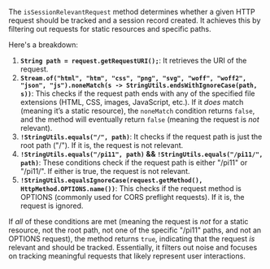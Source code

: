 The `isSessionRelevantRequest` method determines whether a given HTTP request should be tracked and a session record created. It achieves this by filtering out requests for static resources and specific paths.

Here's a breakdown:

1.  **`String path = request.getRequestURI();`**:  It retrieves the URI of the request.
2.  **`Stream.of("html", "htm", "css", "png", "svg", "woff", "woff2", "json", "js").noneMatch(s -> StringUtils.endsWithIgnoreCase(path, s))`**: This checks if the request path ends with any of the specified file extensions (HTML, CSS, images, JavaScript, etc.). If it *does* match (meaning it’s a static resource), the `noneMatch` condition returns `false`, and the method will eventually return `false` (meaning the request is *not* relevant).
3.  **`!StringUtils.equals("/", path)`**: It checks if the request path is just the root path ("/"). If it is, the request is not relevant.
4.  **`!StringUtils.equals("/pi11", path)` && `!StringUtils.equals("/pi11/", path)`**: These conditions check if the request path is either "/pi11" or "/pi11/". If either is true, the request is not relevant.
5.  **`!StringUtils.equalsIgnoreCase(request.getMethod(), HttpMethod.OPTIONS.name())`**: This checks if the request method is OPTIONS (commonly used for CORS preflight requests). If it is, the request is ignored.

If *all* of these conditions are met (meaning the request is *not* for a static resource, not the root path, not one of the specific "/pi11" paths, and not an OPTIONS request), the method returns `true`, indicating that the request *is* relevant and should be tracked. Essentially, it filters out noise and focuses on tracking meaningful requests that likely represent user interactions.
